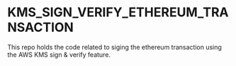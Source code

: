 # KMS_SIGN_VERIFY_ETHEREUM_TRANSACTION
This repo holds the code related to siging the ethereum transaction using the AWS KMS sign &amp; verify feature.
